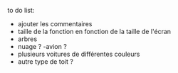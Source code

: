 to do list:
- ajouter les commentaires
- taille de la fonction en fonction de la taille de l'écran
- arbres
- nuage ?
-avion ?
- plusieurs voitures de différentes couleurs
- autre type de toit ?
